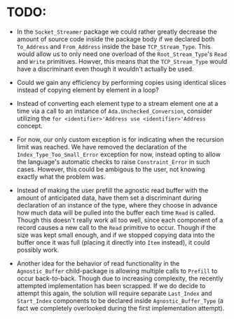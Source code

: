 # TODO:

- In the `Socket_Streamer` package we could rather greatly decrease the amount
of source code inside the package body if we declared both `To_Address` and
`From_Address` inside the base `TCP_Stream_Type`. This would allow us to only
need one overload of the `Root_Stream_Type`'s `Read` and `Write` primitives.
Howver, this means that the `TCP_Stream_Type` would have a discriminant even
though it wouldn't actually be used.

- Could we gain any efficiency by performing copies using identical slices
instead of copying element by element in a loop?

- Instead of converting each element type to a stream element one at a time
via a call to an instance of `Ada.Unchecked_Conversion`, consider utilizing
the `for <identifier>'Address use <identifier>'Address` concept.

- For now, our only custom exception is for indicating when the recursion limit
was reached. We have removed the declaration of the `Index_Type_Too_Small_Error`
exception for now, instead opting to allow the language's automatic checks
to raise `Constraint_Error` in such cases. However, this could be ambigous to
the user, not knowing exactly what the problem was.

- Instead of making the user prefill the agnostic read buffer with the amount
of anticipated data, have them set a discriminant during declaration of an
instance of the type, where they choose in advance how much data will be pulled
into the buffer each time `Read` is called. Though this doesn't really work all
too well, since each component of a record causes a new call to the `Read`
primitive to occur. Though if the size was kept small enough, and if we stopped
copying data into the buffer once it was full (placing it directly into `Item`
instead), it could possibly work.

- Another idea for the behavior of read functionality in the `Agnostic_Buffer`
child-package is allowing multiple calls to `Prefill` to occur back-to-back.
Though due to increasing complexity, the recently attempted implementation
has been scrapped. If we do decide to attempt this again, the solution will
require separate `Last_Index` and `Start_Index` components to be declared
inside `Agnostic_Buffer_Type` (a fact we completely overlooked during the
first implementation attempt).

